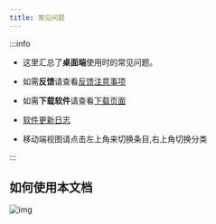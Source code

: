 ```yaml
---
title: 常见问题
---
```


:::info

- 这里汇总了**桌面端**使用时的常见问题。

- 如需**反馈**请查看[反馈注意事项](/report/)

- 如需**下载软件**请查看[下载页面](/download/)

- [软件更新日志](https://github.com/lyswhut/lx-music-desktop/blob/master/CHANGELOG.md)

- 移动端视图请点击左上角来切换条目,右上角切换分类

:::

## 如何使用本文档

![img](https://i3.mjj.rip/2023/07/14/b4f9e9f3a2b7ff3a47694b496a39ed19.png)